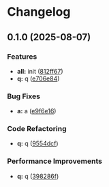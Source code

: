 # Changelog

## 0.1.0 (2025-08-07)


### Features

* **all:** init ([812ff67](https://github.com/RicardoRyn/git_hello_world/commit/812ff6719b6d2a193f482ad94ed5ef60d493b348))
* **q:** q ([e706e84](https://github.com/RicardoRyn/git_hello_world/commit/e706e8431a6491419699ccbeb5c1a42c4dd70b0c))


### Bug Fixes

* **a:** a ([e9f6e16](https://github.com/RicardoRyn/git_hello_world/commit/e9f6e1636136eb8e14325f7d08f928d6dcfaad63))


### Code Refactoring

* **q:** q ([9554dcf](https://github.com/RicardoRyn/git_hello_world/commit/9554dcf03fd798cc3044f07228ab2243845fe178))


### Performance Improvements

* **q:** q ([398286f](https://github.com/RicardoRyn/git_hello_world/commit/398286fb8ac58f5e7cbc0638acb6ac04d7cb90cd))
